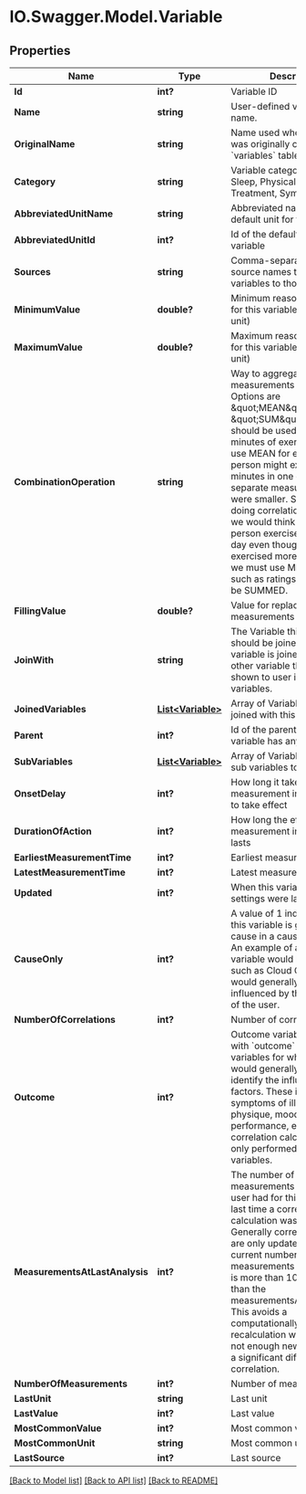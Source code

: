 # IO.Swagger.Model.Variable
## Properties

Name | Type | Description | Notes
------------ | ------------- | ------------- | -------------
**Id** | **int?** | Variable ID | [optional] 
**Name** | **string** | User-defined variable display name. | 
**OriginalName** | **string** | Name used when the variable was originally created in the &#x60;variables&#x60; table. | 
**Category** | **string** | Variable category like Mood, Sleep, Physical Activity, Treatment, Symptom, etc. | 
**AbbreviatedUnitName** | **string** | Abbreviated name of the default unit for the variable | 
**AbbreviatedUnitId** | **int?** | Id of the default unit for the variable | 
**Sources** | **string** | Comma-separated list of source names to limit variables to those sources | 
**MinimumValue** | **double?** | Minimum reasonable value for this variable (uses default unit) | 
**MaximumValue** | **double?** | Maximum reasonable value for this variable (uses default unit) | 
**CombinationOperation** | **string** | Way to aggregate measurements over time. Options are \&quot;MEAN\&quot; or \&quot;SUM\&quot;.  SUM should be used for things like minutes of exercise.  If you use MEAN for exercise, then a person might exercise more minutes in one day but add separate measurements that were smaller.  So when we are doing correlational analysis, we would think that the person exercised less that day even though they exercised more.  Conversely, we must use MEAN for things such as ratings which cannot be SUMMED. | 
**FillingValue** | **double?** | Value for replacing null measurements | 
**JoinWith** | **string** | The Variable this Variable should be joined with. If the variable is joined with some other variable then it is not shown to user in the list of variables. | 
**JoinedVariables** | [**List&lt;Variable&gt;**](Variable.md) | Array of Variables that are joined with this Variable | 
**Parent** | **int?** | Id of the parent variable if this variable has any parent | 
**SubVariables** | [**List&lt;Variable&gt;**](Variable.md) | Array of Variables that are sub variables to this Variable | 
**OnsetDelay** | **int?** | How long it takes for a measurement in this variable to take effect | 
**DurationOfAction** | **int?** | How long the effect of a measurement in this variable lasts | 
**EarliestMeasurementTime** | **int?** | Earliest measurement time | 
**LatestMeasurementTime** | **int?** | Latest measurement time | 
**Updated** | **int?** | When this variable or its settings were last updated | 
**CauseOnly** | **int?** | A value of 1 indicates that this variable is generally a cause in a causal relationship.  An example of a causeOnly variable would be a variable such as Cloud Cover which would generally not be influenced by the behaviour of the user. | 
**NumberOfCorrelations** | **int?** | Number of correlations | 
**Outcome** | **int?** | Outcome variables (those with &#x60;outcome&#x60; &#x3D;&#x3D; 1) are variables for which a human would generally want to identify the influencing factors.  These include symptoms of illness, physique, mood, cognitive performance, etc.  Generally correlation calculations are only performed on outcome variables. | 
**MeasurementsAtLastAnalysis** | **int?** | The number of measurements that a given user had for this variable the last time a correlation calculation was performed. Generally correlation values are only updated once the current number of measurements for a variable is more than 10% greater than the measurementsAtLastAnalysis.  This avoids a computationally-demanding recalculation when there&#39;s not enough new data to make a significant difference in the correlation. | 
**NumberOfMeasurements** | **int?** | Number of measurements | 
**LastUnit** | **string** | Last unit | 
**LastValue** | **int?** | Last value | 
**MostCommonValue** | **int?** | Most common value | 
**MostCommonUnit** | **string** | Most common unit | 
**LastSource** | **int?** | Last source | 

[[Back to Model list]](../README.md#documentation-for-models) [[Back to API list]](../README.md#documentation-for-api-endpoints) [[Back to README]](../README.md)

